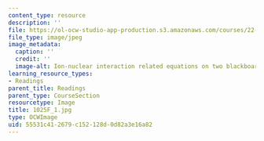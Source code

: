 ```yaml
---
content_type: resource
description: ''
file: https://ol-ocw-studio-app-production.s3.amazonaws.com/courses/22-01-introduction-to-nuclear-engineering-and-ionizing-radiation-fall-2016/55531c412679c152128d0d82a3e16a82_1025F_1.jpg
file_type: image/jpeg
image_metadata:
  caption: ''
  credit: ''
  image-alt: Ion-nuclear interaction related equations on two blackboards.
learning_resource_types:
- Readings
parent_title: Readings
parent_type: CourseSection
resourcetype: Image
title: 1025F_1.jpg
type: OCWImage
uid: 55531c41-2679-c152-128d-0d82a3e16a82
---
```


